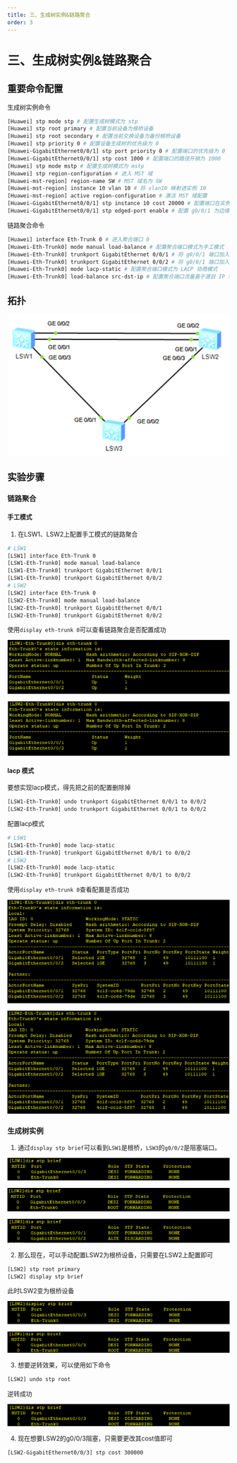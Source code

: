 ```yaml
---
title: 三、生成树实例&链路聚合
order: 3
---
```


# 三、生成树实例&链路聚合

## 重要命令配置

生成树实例命令

```bash
[Huawei] stp mode stp # 配置生成树模式为 stp
[Huawei] stp root primary # 配置当前设备为根桥设备
[Huawei] stp root secondary # 配置当前交换设备为备份根桥设备
[Huawei] stp priority 0 # 配置设备生成树的优先级为 0
[Huawei-GigabitEthernet0/0/1] stp port priority 0 # 配置端口的优先级为 0
[Huawei-GigabitEthernet0/0/1] stp cost 1000 # 配置端口的路径开销为 1000
[Huawei] stp mode mstp # 配置生成树模式为 mstp
[Huawei] stp region-configuration # 进入 MST 域
[Huawei-mst-region] region-name SW # MST 域名为 SW
[Huawei-mst-region] instance 10 vlan 10 # 将 vlan10 映射进实例 10
[Huawei-mst-region] active region-configuration # 激活 MST 域配置
[Huawei-GigabitEthernet0/0/1] stp instance 10 cost 20000 # 配置端口在实例 10 中的路径开销为 1000
[Huawei-GigabitEthernet0/0/1] stp edged-port enable # 配置 g0/0/1 为边缘端口
```

链路聚合命令

```bash
[Huawei] interface Eth-Trunk 0 # 进入聚合端口 0
[Huawei-Eth-Trunk0] mode manual load-balance # 配置聚合端口模式为手工模式
[Huawei-Eth-Trunk0] trunkport GigabitEthernet 0/0/1 # 将 g0/0/1 端口加入聚合链路
[Huawei-Eth-Trunk0] trunkport GigabitEthernet 0/0/2 # 将 g0/0/1 端口加入聚合链路
[Huawei-Eth-Trunk0] mode lacp-static # 配置聚合端口模式为 LACP 协商模式
[Huawei-Eth-Trunk0] load-balance src-dst-ip # 配置聚合端口流量基于源目 IP 地址的负
```

## 拓扑

![image-20240809093340114](md_img/image-20240809093340114.png)

## 实验步骤

### 链路聚合

#### 手工模式

1. 在LSW1、LSW2上配置手工模式的链路聚合

```bash
# LSW1
[LSW1] interface Eth-Trunk 0
[LSW1-Eth-Trunk0] mode manual load-balance
[LSW1-Eth-Trunk0] trunkport GigabitEthernet 0/0/1
[LSW1-Eth-Trunk0] trunkport GigabitEthernet 0/0/2
# LSW2
[LSW2] interface Eth-Trunk 0
[LSW2-Eth-Trunk0] mode manual load-balance
[LSW2-Eth-Trunk0] trunkport GigabitEthernet 0/0/1
[LSW2-Eth-Trunk0] trunkport GigabitEthernet 0/0/2
```

使用`display eth-trunk 0`可以查看链路聚合是否配置成功

![image-20240809091424601](md_img/image-20240809091424601.png)

![image-20240809091438086](md_img/image-20240809091438086.png)

#### lacp 模式

要想实现lacp模式，得先把之前的配置删除掉

```bash
[LSW1-Eth-Trunk0] undo trunkport GigabitEthernet 0/0/1 to 0/0/2
[LSW2-Eth-Trunk0] undo trunkport GigabitEthernet 0/0/1 to 0/0/2
```

配置lacp模式

```bash
# LSW1
[LSW1-Eth-Trunk0] mode lacp-static
[LSW1-Eth-Trunk0] trunkport GigabitEthernet 0/0/1 to 0/0/2
# LSW2
[LSW2-Eth-Trunk0] mode lacp-static
[LSW2-Eth-Trunk0] trunkport GigabitEthernet 0/0/1 to 0/0/2
```

使用`display eth-trunk 0`查看配置是否成功

![image-20240809092933667](md_img/image-20240809092933667.png)

![image-20240809092836779](md_img/image-20240809092836779.png)

### 生成树实例

1. 通过`display stp brief`可以看到`LSW1`是根桥，`LSW3`的`g0/0/2`是阻塞端口。

![image-20240809095857658](md_img/image-20240809095857658.png)

![image-20240809095908266](md_img/image-20240809095908266.png)

![image-20240809095930507](md_img/image-20240809095930507.png)

2. 那么现在，可以手动配置LSW2为根桥设备，只需要在LSW2上配置即可

```bash
[LSW2] stp root primary
[LSW2] display stp brief
```

此时LSW2变为根桥设备

![image-20240809101154395](md_img/image-20240809101154395.png)

![image-20240809101227145](md_img/image-20240809101227145.png)

3. 想要逆转效果，可以使用如下命令

```bash
[LSW2] undo stp root
```

逆转成功

![image-20240809101320171](md_img/image-20240809101320171.png)

4. 现在想要LSW2的g0/0/3阻塞，只需要更改其cost值即可

```bash
[LSW2-GigabitEthernet0/0/3] stp cost 300000
```

